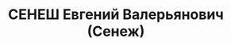 ---
title: СЕНЕШ Евгений Валерьянович (Сенеж)
description: "1891 р., м. Будапешт, угорець, з робітників, чл. ВКП(б), чл. ВКП(б),\
  \ освіта вища, головний лікар 2 Дніпропетровської лікарні. \n  13.01.1938 р.звинувачений\
  \ у належності до к/рев. організації, розстріляний 13.01.1938 р. \n  Реабілітований\
  \ 16.11.1957 р."
---